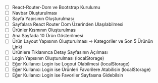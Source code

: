 - [ ] React-Router-Dom ve Bootstrap Kurulumu
- [ ] Navbar Oluşturulması
- [ ] Sayfa Yapısının Oluşturulması
- [ ] Sayfalara React Router Dom Üzerinden Ulaşılabilmesi
- [ ] Ürünler Kısmının Oluşturulması
- [ ] Ana Sayfada 10 Ürün Gösterilmesi
- [ ] Ürün Layout Yapısının Oluşturulması => Kategoriler ve Son 5 Ürünün Linki
- [ ] Ürünlere Tıklanınca Detay Sayfasının Açılması
- [ ] Login Yapısının Oluşturulması (localStorage)
- [ ] Eğer Kullanıcı Login ise Logout Olabilmesi (localStorage)
- [ ] Eğer Kullanıcı Login ise Ürünleri Favorilere Atabilisin (localStorage)
- [ ] Eğer Kullanıcı Login ise Favoriler Sayfasına Gidebilsin